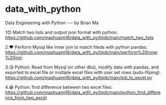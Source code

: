 # data_with_python
Data Engineering with Python --- by Brian Ma

1😊 Match two lists and output json format with python: https://github.com/mashuaim16/data_with_py/blob/main/match_two_lists

2.❤ Perform Mysql like inner join to match fileds with python pandas: https://github.com/mashuaim16/data_with_py/blob/main/perform%20inner%20join

3.😘 Python: Read from Mysql (or other dbs), modify data with pandas, and exported to excel file or multiple excel files with user set rows (auto-filping):
https://github.com/mashuaim16/data_with_py/blob/main/sql_to_excel.py

4.😁 Python: find difference between two excel files: https://github.com/mashuaim16/data_with_py/blob/main/python_find_difference_from_two_excel

